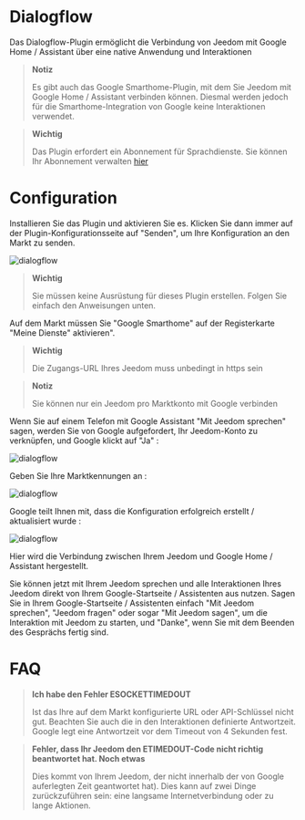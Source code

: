 # Dialogflow

Das Dialogflow-Plugin ermöglicht die Verbindung von Jeedom mit Google Home / Assistant über eine native Anwendung und Interaktionen

> **Notiz**
>
> Es gibt auch das Google Smarthome-Plugin, mit dem Sie Jeedom mit Google Home / Assistant verbinden können. Diesmal werden jedoch für die Smarthome-Integration von Google keine Interaktionen verwendet.

> **Wichtig**
>
> Das Plugin erfordert ein Abonnement für Sprachdienste. Sie können Ihr Abonnement verwalten [hier](https://market.jeedom.com/index.php?v=d&p=profils#services)

# Configuration

Installieren Sie das Plugin und aktivieren Sie es. Klicken Sie dann immer auf der Plugin-Konfigurationsseite auf "Senden", um Ihre Konfiguration an den Markt zu senden.

![dialogflow](./images/dialogflow1.png)

> **Wichtig**
>
> Sie müssen keine Ausrüstung für dieses Plugin erstellen. Folgen Sie einfach den Anweisungen unten.

Auf dem Markt müssen Sie "Google Smarthome" auf der Registerkarte "Meine Dienste" aktivieren".

> **Wichtig**
>
> Die Zugangs-URL Ihres Jeedom muss unbedingt in https sein

> **Notiz**
>
> Sie können nur ein Jeedom pro Marktkonto mit Google verbinden

Wenn Sie auf einem Telefon mit Google Assistant "Mit Jeedom sprechen" sagen, werden Sie von Google aufgefordert, Ihr Jeedom-Konto zu verknüpfen, und Google klickt auf "Ja" :

![dialogflow](./images/dialogflow2.png)

Geben Sie Ihre Marktkennungen an :

![dialogflow](./images/dialogflow3.png)

Google teilt Ihnen mit, dass die Konfiguration erfolgreich erstellt / aktualisiert wurde :

![dialogflow](./images/dialogflow4.png)

Hier wird die Verbindung zwischen Ihrem Jeedom und Google Home / Assistant hergestellt.

Sie können jetzt mit Ihrem Jeedom sprechen und alle Interaktionen Ihres Jeedom direkt von Ihrem Google-Startseite / Assistenten aus nutzen.
Sagen Sie in Ihrem Google-Startseite / Assistenten einfach "Mit Jeedom sprechen", "Jeedom fragen" oder sogar "Mit Jeedom sagen", um die Interaktion mit Jeedom zu starten, und "Danke", wenn Sie mit dem Beenden des Gesprächs fertig sind.

# FAQ

>**Ich habe den Fehler ESOCKETTIMEDOUT**
>
>Ist das Ihre auf dem Markt konfigurierte URL oder API-Schlüssel nicht gut. Beachten Sie auch die in den Interaktionen definierte Antwortzeit. Google legt eine Antwortzeit vor dem Timeout von 4 Sekunden fest.

>**Fehler, dass Ihr Jeedom den ETIMEDOUT-Code nicht richtig beantwortet hat. Noch etwas**
>
>Dies kommt von Ihrem Jeedom, der nicht innerhalb der von Google auferlegten Zeit geantwortet hat). Dies kann auf zwei Dinge zurückzuführen sein: eine langsame Internetverbindung oder zu lange Aktionen.
